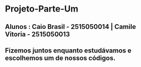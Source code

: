 # Projeto-Parte-Um
## Alunos : Caio Brasil - 2515050014 | Camile Vitoria - 2515050013
## Fizemos juntos enquanto estudávamos e escolhemos um de nossos códigos.
